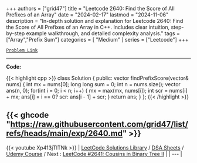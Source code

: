 
+++
authors = ["grid47"]
title = "Leetcode 2640: Find the Score of All Prefixes of an Array"
date = "2024-02-17"
lastmod = "2024-11-06"
description = "In-depth solution and explanation for Leetcode 2640: Find the Score of All Prefixes of an Array in C++. Includes clear intuition, step-by-step example walkthrough, and detailed complexity analysis."
tags = ["Array","Prefix Sum"]
categories = [
    "Medium"
]
series = ["Leetcode"]
+++



[`Problem Link`](https://leetcode.com/problems/find-the-score-of-all-prefixes-of-an-array/description/)

---
**Code:**

{{< highlight cpp >}}
class Solution {
public:
    vector<long long> findPrefixScore(vector<int>& nums) {
        int mx = nums[0];
        long long sum = 0;
        int n = nums.size();
        vector<long long> ans(n, 0);
        for(int i = 0; i < n; i++) {
            mx = max(mx, nums[i]);
            int scr = nums[i] + mx;
            ans[i] = i == 0? scr: ans[i - 1] + scr;
        }
        return ans;
    }
};
{{< /highlight >}}

{{< ghcode "https://raw.githubusercontent.com/grid47/list/refs/heads/main/exp/2640.md" >}}
---
{{< youtube Xp413jTlTNk >}}
| [LeetCode Solutions Library](https://grid47.xyz/leetcode/) / [DSA Sheets](https://grid47.xyz/sheets/) / [Udemy Course](https://grid47.xyz/courses/) / Next : [LeetCode #2641: Cousins in Binary Tree II](https://grid47.xyz/posts/leetcode-2641-cousins-in-binary-tree-ii-solution/) |
| --- |
